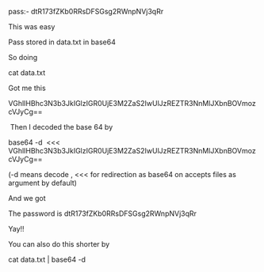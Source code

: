 pass:- dtR173fZKb0RRsDFSGsg2RWnpNVj3qRr


This was easy

Pass stored in data.txt in base64

So doing

cat data.txt

Got me this

VGhlIHBhc3N3b3JkIGlzIGR0UjE3M2ZaS2IwUlJzREZTR3NnMlJXbnBOVmozcVJyCg==


 Then I decoded the base 64 by

base64 -d  <<< VGhlIHBhc3N3b3JkIGlzIGR0UjE3M2ZaS2IwUlJzREZTR3NnMlJXbnBOVmozcVJyCg==

(-d means decode , <<< for redirection as base64 on accepts files as argument by default)

And we got

The password is dtR173fZKb0RRsDFSGsg2RWnpNVj3qRr

Yay!!

You can also do this shorter by

cat data.txt | base64 -d